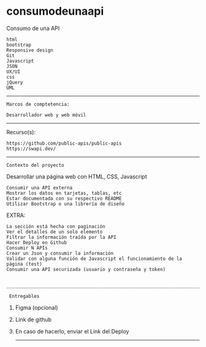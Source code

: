 # consumodeunaapi

Consumo de una API

    html
    bootstrap
    Responsive design
    Git
    Javascript
    JSON
    UX/UI
    css
    jQuery
    UML
____________________________________________________________________________________________________________________________________________________________________________    
    
    Marcos de comptetencia:
    
    Desarrollador web y web móvil
    
   _________________________________________________________________________________________________________________________________________________________________________   
   
   
   Recurso(s):
    
    https://github.com/public-apis/public-apis
    https://swapi.dev/
   
   _________________________________________________________________________________________________________________________________________________________________________
    
    Contexto del proyecto

Desarrollar una página web con HTML, CSS, Javascript

    Consumir una API externa
    Mostrar los datos en tarjetas, tablas, etc
    Estar documentada con su respectivo README
    Utilizar Bootstrap o una librería de diseño

EXTRA:

    La sección está hecha con paginación
    Ver el detalles de un solo elemento
    Filtrar la información traída por la API
    Hacer Deploy en Github
    Consumir N APIs
    Crear un Json y consumir la información
    Validar con alguna función de Javascript el funcionamiento de la página (test)
    Consumir una API securizada (usuario y contraseña y token)
    
     ____________________________________________________________________________________________________________________________________________________________________
     
     Entregables

1. Figma (opcional)
2. Link de github
3. En caso de hacerlo, enviar el Link del Deploy

    _________________________________________________________________________________________________________________________________________________________________________



     
     
     
     
     
     
     
     
     
     
     
     
     
     
     
     
     
     
     
     
     

